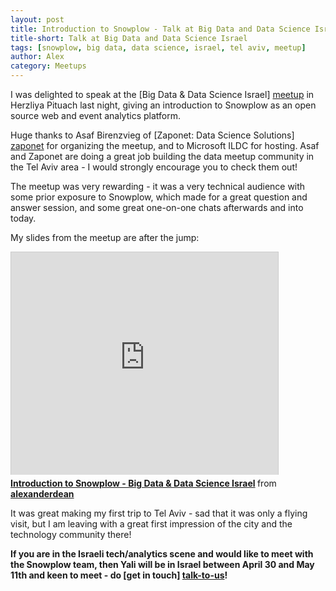 ```yaml
---
layout: post
title: Introduction to Snowplow - Talk at Big Data and Data Science Israel
title-short: Talk at Big Data and Data Science Israel
tags: [snowplow, big data, data science, israel, tel aviv, meetup]
author: Alex
category: Meetups
---
```


I was delighted to speak at the [Big Data & Data Science Israel] [meetup] in Herzliya Pituach last night, giving an introduction to Snowplow as an open source web and event analytics platform.

Huge thanks to Asaf Birenzvieg of [Zaponet: Data Science Solutions] [zaponet] for organizing the meetup, and to Microsoft ILDC for hosting. Asaf and Zaponet are doing a great job building the data meetup community in the Tel Aviv area - I would strongly encourage you to check them out!

The meetup was very rewarding - it was a very technical audience with some prior exposure to Snowplow, which made for a great question and answer session, and some great one-on-one chats afterwards and into today.

My slides from the meetup are after the jump:

<!--more-->

<div class="iframe-container">
    <iframe src="http://www.slideshare.net/slideshow/embed_code/32654343" width="427" height="356" frameborder="0" marginwidth="0" marginheight="0" scrolling="no" style="border:1px solid #CCC;border-width:1px 1px 0;margin-bottom:5px" >     </iframe>
</div>

<div style="margin-bottom:5px"> <strong> <a href="https://www.slideshare.net/alexanderdean/introduction-to-snowplow-big-data-data-science-israel" title="Introduction to Snowplow - Big Data &amp; Data Science Israel" target="_blank">Introduction to Snowplow - Big Data &amp; Data Science Israel</a> </strong> from <strong><a href="http://www.slideshare.net/alexanderdean" target="_blank">alexanderdean</a></strong> </div>

It was great making my first trip to Tel Aviv - sad that it was only a flying visit, but I am leaving with a great first impression of the city and the technology community there!

**If you are in the Israeli tech/analytics scene and would like to meet with the Snowplow team, then Yali will be in Israel between April 30 and May 11th and keen to meet - do [get in touch] [talk-to-us]!**

[meetup]: http://www.meetup.com/Big-Data-Israel/events/168389362/
[zaponet]: http://www.zaponet.com/
[talk-to-us]: https://github.com/snowplow/snowplow/wiki/Talk-to-us
